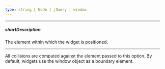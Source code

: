 ```yaml
---
type: string | Node | jQuery | window
---
```

---
##### shortDescription
The element within which the widget is positioned.

---
All collisions are computed against the element passed to this option. By default, widgets use the window object as a boundary element.